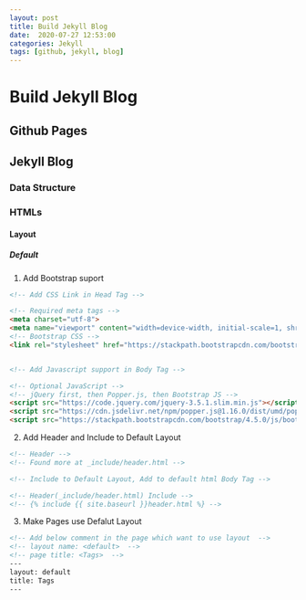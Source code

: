 ```yaml
---
layout: post
title: Build Jekyll Blog
date:  2020-07-27 12:53:00
categories: Jekyll
tags: [github, jekyll, blog]
---
```


# Build Jekyll Blog

## Github Pages

## Jekyll Blog

### Data Structure

### HTMLs

#### Layout

##### Default

1. Add Bootstrap suport

```HTML
<!-- Add CSS Link in Head Tag -->

<!-- Required meta tags -->
<meta charset="utf-8">
<meta name="viewport" content="width=device-width, initial-scale=1, shrink-to-fit=no">
<!-- Bootstrap CSS -->
<link rel="stylesheet" href="https://stackpath.bootstrapcdn.com/bootstrap/4.5.0/css/bootstrap.min.css">


<!-- Add Javascript support in Body Tag -->

<!-- Optional JavaScript -->
<!-- jQuery first, then Popper.js, then Bootstrap JS -->
<script src="https://code.jquery.com/jquery-3.5.1.slim.min.js"></script>
<script src="https://cdn.jsdelivr.net/npm/popper.js@1.16.0/dist/umd/popper.min.js"></script>
<script src="https://stackpath.bootstrapcdn.com/bootstrap/4.5.0/js/bootstrap.min.js"></script>
```

2. Add Header and Include to Default Layout

```HTML
<!-- Header -->
<!-- Found more at _include/header.html -->

<!-- Include to Default Layout, Add to default html Body Tag -->

<!-- Header(_include/header.html) Include -->
<!-- {% include {{ site.baseurl }}header.html %} -->
```

3. Make Pages use Defalut Layout
```HTML
<!-- Add below comment in the page which want to use layout  -->
<!-- layout name: <default>  -->
<!-- page title: <Tags>  -->
---
layout: default
title: Tags
---
```